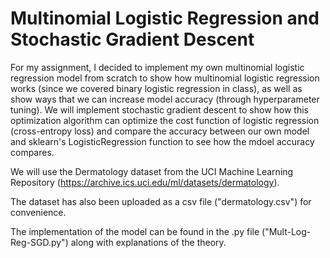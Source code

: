 # Multinomial Logistic Regression and Stochastic Gradient Descent

For my assignment, I decided to implement my own multinomial logistic regression model from scratch to show how multinomial logistic regression works (since we covered binary logistic regression in class), as well as show ways that we can increase model accuracy (through hyperparameter tuning). We will implement stochastic gradient descent to show how this optimization algorithm can optimize the cost function of logistic regression (cross-entropy loss) and compare the accuracy between our own model and sklearn's LogisticRegression function to see how the mdoel accuracy compares.

We will use the Dermatology dataset from the UCI Machine Learning Repository (https://archive.ics.uci.edu/ml/datasets/dermatology).

The dataset has also been uploaded as a csv file ("dermatology.csv") for convenience.

The implementation of the model can be found in the .py file ("Mult-Log-Reg-SGD.py") along with explanations of the theory.
